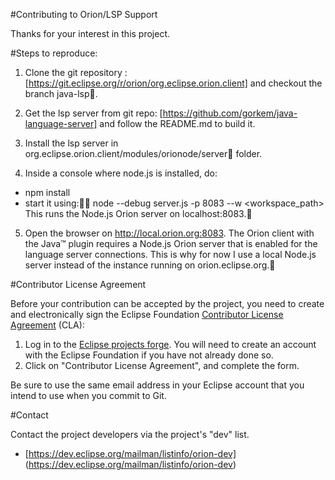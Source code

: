 #Contributing to Orion/LSP Support

Thanks for your interest in this project.

#Steps to reproduce:

1) Clone the git repository : [https://git.eclipse.org/r/orion/org.eclipse.orion.client] and checkout the branch java-lsp.

2) Get the lsp server from git repo: [https://github.com/gorkem/java-language-server] and follow the README.md to build it.

3) Install the lsp server in org.eclipse.orion.client/modules/orionode/server folder.

4) Inside a console where node.js is installed, do:
  - npm install
  - start it using:	node --debug server.js -p 8083 --w <workspace_path>
  This runs the Node.js Orion server on localhost:8083.

5) Open the browser on http://local.orion.org:8083.
The Orion client with the Java™ plugin requires a Node.js Orion server that is enabled for the language server connections.
This is why for now I use a local Node.js server instead of the instance running on orion.eclipse.org.

#Contributor License Agreement

Before your contribution can be accepted by the project, you need to create and electronically sign the
Eclipse Foundation [Contributor License Agreement](https://www.eclipse.org/legal/CLA.php) (CLA):

1. Log in to the [Eclipse projects forge](https://projects.eclipse.org/user/login/sso). You will need to
   create an account with the Eclipse Foundation if you have not already done so.
2. Click on "Contributor License Agreement", and complete the form.

Be sure to use the same email address in your Eclipse account that you intend to use when you commit to Git.

#Contact

Contact the project developers via the project's "dev" list.

- [https://dev.eclipse.org/mailman/listinfo/orion-dev] (https://dev.eclipse.org/mailman/listinfo/orion-dev)
